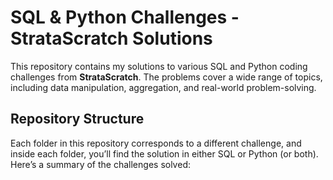 # SQL & Python Challenges - StrataScratch Solutions

This repository contains my solutions to various SQL and Python coding challenges from **StrataScratch**. The problems cover a wide range of topics, including data manipulation, aggregation, and real-world problem-solving.

## Repository Structure

Each folder in this repository corresponds to a different challenge, and inside each folder, you’ll find the solution in either SQL or Python (or both). Here’s a summary of the challenges solved:

